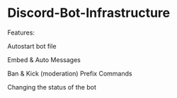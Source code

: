 # Discord-Bot-Infrastructure

Features:

Autostart bot file

Embed & Auto Messages

Ban & Kick (moderation) Prefix Commands

Changing the status of the bot
